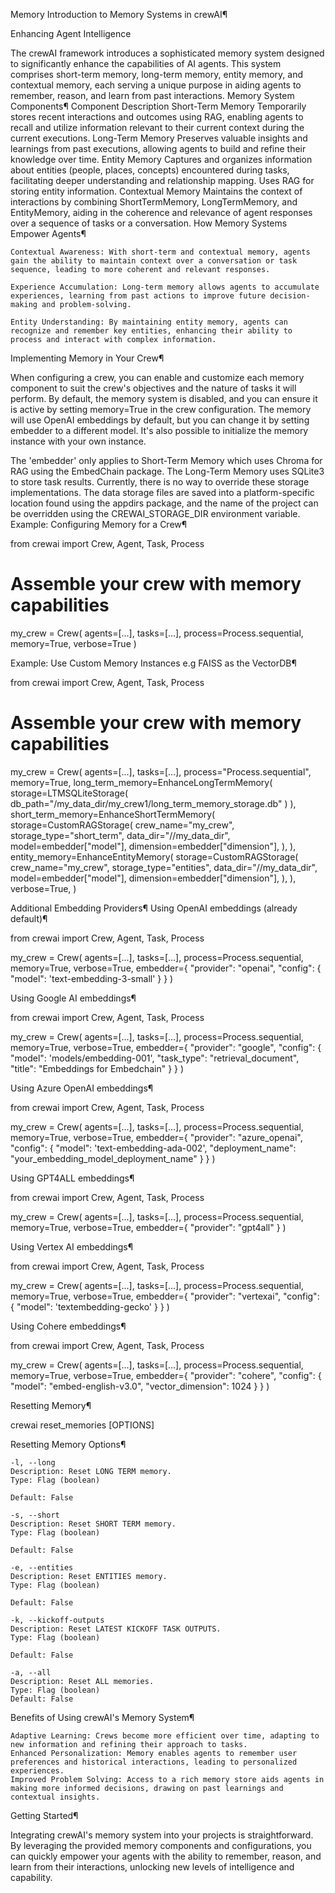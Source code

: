 Memory
Introduction to Memory Systems in crewAI¶

Enhancing Agent Intelligence

The crewAI framework introduces a sophisticated memory system designed to significantly enhance the capabilities of AI agents. This system comprises short-term memory, long-term memory, entity memory, and contextual memory, each serving a unique purpose in aiding agents to remember, reason, and learn from past interactions.
Memory System Components¶
Component 	Description
Short-Term Memory 	Temporarily stores recent interactions and outcomes using RAG, enabling agents to recall and utilize information relevant to their current context during the current executions.
Long-Term Memory 	Preserves valuable insights and learnings from past executions, allowing agents to build and refine their knowledge over time.
Entity Memory 	Captures and organizes information about entities (people, places, concepts) encountered during tasks, facilitating deeper understanding and relationship mapping. Uses RAG for storing entity information.
Contextual Memory 	Maintains the context of interactions by combining ShortTermMemory, LongTermMemory, and EntityMemory, aiding in the coherence and relevance of agent responses over a sequence of tasks or a conversation.
How Memory Systems Empower Agents¶

    Contextual Awareness: With short-term and contextual memory, agents gain the ability to maintain context over a conversation or task sequence, leading to more coherent and relevant responses.

    Experience Accumulation: Long-term memory allows agents to accumulate experiences, learning from past actions to improve future decision-making and problem-solving.

    Entity Understanding: By maintaining entity memory, agents can recognize and remember key entities, enhancing their ability to process and interact with complex information.

Implementing Memory in Your Crew¶

When configuring a crew, you can enable and customize each memory component to suit the crew's objectives and the nature of tasks it will perform. By default, the memory system is disabled, and you can ensure it is active by setting memory=True in the crew configuration. The memory will use OpenAI embeddings by default, but you can change it by setting embedder to a different model. It's also possible to initialize the memory instance with your own instance.

The 'embedder' only applies to Short-Term Memory which uses Chroma for RAG using the EmbedChain package. The Long-Term Memory uses SQLite3 to store task results. Currently, there is no way to override these storage implementations. The data storage files are saved into a platform-specific location found using the appdirs package, and the name of the project can be overridden using the CREWAI_STORAGE_DIR environment variable.
Example: Configuring Memory for a Crew¶

from crewai import Crew, Agent, Task, Process

# Assemble your crew with memory capabilities
my_crew = Crew(
    agents=[...],
    tasks=[...],
    process=Process.sequential,
    memory=True,
    verbose=True
)

Example: Use Custom Memory Instances e.g FAISS as the VectorDB¶

from crewai import Crew, Agent, Task, Process

# Assemble your crew with memory capabilities
my_crew = Crew(
    agents=[...],
    tasks=[...],
    process="Process.sequential",
    memory=True,
    long_term_memory=EnhanceLongTermMemory(
        storage=LTMSQLiteStorage(
            db_path="/my_data_dir/my_crew1/long_term_memory_storage.db"
        )
    ),
    short_term_memory=EnhanceShortTermMemory(
        storage=CustomRAGStorage(
            crew_name="my_crew",
            storage_type="short_term",
            data_dir="//my_data_dir",
            model=embedder["model"],
            dimension=embedder["dimension"],
        ),
    ),
    entity_memory=EnhanceEntityMemory(
        storage=CustomRAGStorage(
            crew_name="my_crew",
            storage_type="entities",
            data_dir="//my_data_dir",
            model=embedder["model"],
            dimension=embedder["dimension"],
        ),
    ),
    verbose=True,
)

Additional Embedding Providers¶
Using OpenAI embeddings (already default)¶

from crewai import Crew, Agent, Task, Process

my_crew = Crew(
    agents=[...],
    tasks=[...],
    process=Process.sequential,
    memory=True,
    verbose=True,
    embedder={
        "provider": "openai",
        "config": {
            "model": 'text-embedding-3-small'
        }
    }
)

Using Google AI embeddings¶

from crewai import Crew, Agent, Task, Process

my_crew = Crew(
    agents=[...],
    tasks=[...],
    process=Process.sequential,
    memory=True,
    verbose=True,
    embedder={
        "provider": "google",
        "config": {
            "model": 'models/embedding-001',
            "task_type": "retrieval_document",
            "title": "Embeddings for Embedchain"
        }
    }
)

Using Azure OpenAI embeddings¶

from crewai import Crew, Agent, Task, Process

my_crew = Crew(
    agents=[...],
    tasks=[...],
    process=Process.sequential,
    memory=True,
    verbose=True,
    embedder={
        "provider": "azure_openai",
        "config": {
            "model": 'text-embedding-ada-002',
            "deployment_name": "your_embedding_model_deployment_name"
        }
    }
)

Using GPT4ALL embeddings¶

from crewai import Crew, Agent, Task, Process

my_crew = Crew(
    agents=[...],
    tasks=[...],
    process=Process.sequential,
    memory=True,
    verbose=True,
    embedder={
        "provider": "gpt4all"
    }
)

Using Vertex AI embeddings¶

from crewai import Crew, Agent, Task, Process

my_crew = Crew(
    agents=[...],
    tasks=[...],
    process=Process.sequential,
    memory=True,
    verbose=True,
    embedder={
        "provider": "vertexai",
        "config": {
            "model": 'textembedding-gecko'
        }
    }
)

Using Cohere embeddings¶

from crewai import Crew, Agent, Task, Process

my_crew = Crew(
    agents=[...],
    tasks=[...],
    process=Process.sequential,
    memory=True,
    verbose=True,
    embedder={
        "provider": "cohere",
        "config": {
            "model": "embed-english-v3.0",
            "vector_dimension": 1024
        }
    }
)

Resetting Memory¶

crewai reset_memories [OPTIONS]

Resetting Memory Options¶

    -l, --long
    Description: Reset LONG TERM memory.
    Type: Flag (boolean)

    Default: False

    -s, --short
    Description: Reset SHORT TERM memory.
    Type: Flag (boolean)

    Default: False

    -e, --entities
    Description: Reset ENTITIES memory.
    Type: Flag (boolean)

    Default: False

    -k, --kickoff-outputs
    Description: Reset LATEST KICKOFF TASK OUTPUTS.
    Type: Flag (boolean)

    Default: False

    -a, --all
    Description: Reset ALL memories.
    Type: Flag (boolean)
    Default: False

Benefits of Using crewAI's Memory System¶

    Adaptive Learning: Crews become more efficient over time, adapting to new information and refining their approach to tasks.
    Enhanced Personalization: Memory enables agents to remember user preferences and historical interactions, leading to personalized experiences.
    Improved Problem Solving: Access to a rich memory store aids agents in making more informed decisions, drawing on past learnings and contextual insights.

Getting Started¶

Integrating crewAI's memory system into your projects is straightforward. By leveraging the provided memory components and configurations, you can quickly empower your agents with the ability to remember, reason, and learn from their interactions, unlocking new levels of intelligence and capability.